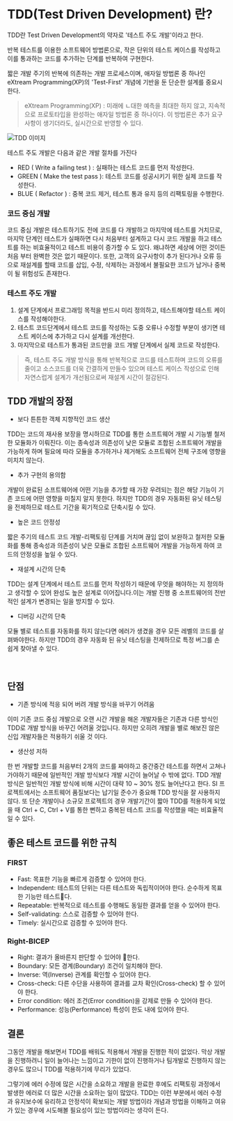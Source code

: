 # TDD(Test Driven Development) 란? 

TDD란 Test Driven Development의 약자로 '테스트 주도 개발'이라고 한다. 

반복 테스트를 이용한 소프트웨어 방법론으로, 작은 단위의 테스트 케이스를 작성하고 이를 통과하는 코드를 추가하는 단계를 반복하여 구현한다.
 

짧은 개발 주기의 반복에 의존하는 개발 프로세스이며, 
애자일 방법론 중 하나인 eXtream Programming(XP)의 'Test-First' 개념에 기반을 둔 단순한 설계를 중요시한다. 

>  eXtream Programming(XP) : 미래에 ㄴ대한 예측을 최대한 하지 않고, 지속적으로 프로토타입을 완성하는 애자일 방법론 중 하나이다. 이 방법론은 추가 요구사항이 생기더라도, 실시간으로 반영할 수 있다.

![TDD 이미지](https://img1.daumcdn.net/thumb/R1280x0/?scode=mtistory2&fname=https%3A%2F%2Fblog.kakaocdn.net%2Fdn%2FbxIJOW%2FbtrNRBF83uo%2FtNXUTRCyj44P8xxwdk7kx1%2Fimg.webp)   

테스트 주도 개발은 다음과 같은 개발 절차를 가진다

- RED ( Write a failing test ) : 실패하는 테스트 코드를 먼저 작성한다.
- GREEN ( Make the test pass ): 테스트 코드를 성공시키기 위한 실제 코드를 작성한다.
- BLUE ( Refactor ) : 중복 코드 제거, 테스트 통과 유지 등의 리팩토링을 수행한다.

### 코드 중심 개발

코드 중심 개발은 테스트하기도 전에 코드를 다 개발하고 마지막에 테스트를 거치므로, 마지막 단계인 테스트가 실패하면
다시 처음부터 설계하고 다시 코드 개발을 하고 테스트를 하는 비효율적이고 테스트 비용이 증가할 수 도 있다.
왜냐하면 세상에 어떤 것이든 처음 부터 완벽한 것은 없기 때문이다.
또한, 고객의 요구사항이 추가 된다거나 오류 등으로 재설계를 할때 코드를 삽입, 수정, 삭제하는 과정에서 불필요한 코드가 남거나 중복이 될 위험성도 존재한다.
  

### 테스트 주도 개발

1. 설계 단계에서 프로그래밍 목적을 반드시 미리 정의하고, 테스트해야할 테스트 케이스를 작성해야한다.
2. 테스트 코드단계에서 테스트 코드를 작성하는 도중 오류나 수정할 부분이 생기면 테스트 케이스에 추가하고 다시 설계를 개선한다.
3. 마지막으로 테스트가 통과된 코드만을 코드 개발 단계에서 실제 코드로 작성한다.

> 즉, 테스트 주도 개발 방식을 통해 반복적으로 코드를 테스트하며 코드의 오류를 줄이고 소스코드를 더욱 간결하게 만들수 있으며
테스트 케이스 작성으로 인해 자연스럽게 설계가 개선됨으로써 재설계 시간이 절감된다.

## TDD 개발의 장점

- 보다 튼튼한 객체 지향적인 코드 생산

TDD는 코드의 재사용 보장을 명시하므로 TDD를 통한 소프트웨어 개발 시 기능별 철저한 모듈화가 이뤄진다.
이는 종속성과 의존성이 낮은 모듈로 조합된 소프트웨어 개발을 가능하게 하며 필요에 따라 모듈을 추가하거나 제거해도 소프트웨어 전체 구조에 영향을 미치치 않는다.
 

- 추가 구현의 용의함

개발이 완료된 소프트웨어에 어떤 기능을 추가할 때 가장 우려되는 점은 해당 기능이 기존 코드에 어떤 영향을 미칠지 알지 못한다. 
하지만 TDD의 경우 자동화된 유닛 테스팅을 전제하므로 테스트 기간을 획기적으로 단축시킬 수 있다.
 

- 높은 코드 안정성

짧은 주기의 테스트 코드 개발-리팩토링 단계를 거치며 끊임 없이 보완하고 철저한 모듈화를 통해 종속성과 의존성이 낮은 모듈로 조합된 소프트웨어 개발을 가능하게 하여 코드의 안정성을 높일 수 있다.
 

- 재설계 시간의 단축

TDD는 설계 단계에서 테스트 코드를 먼저 작성하기 때문에 무엇을 해야하는 지 정의하고 생각할 수 있어 완성도 높은 설계로 이어집니다.이는 개발 진행 중 소프트웨어의 전반적인 설계가 변경되는 일을 방지할 수 있다.
 

- 디버깅 시간의 단축

모듈 별로 테스트를 자동화를 하지 않는다면 에러가 생겼을 경우 모든 레벨의 코드를 살펴봐야한다.
하지만 TDD의 경우 자동화 된 유닛 테스팅을 전제하므로 특정 버그를 손 쉽게 찾아낼 수 있다.

 
## 단점

- 기존 방식에 적응 되어 버려 개발 방식을 바꾸기 어려움

이미 기존 코드 중심 개발으로 오랜 시간 개발을 해온 개발자들은 기존과 다른 방식인 TDD로 개발 방식을 바꾸긴 어려울 것입니다.
하지만 오히려 개발을 별로 해보진 않은 신입 개발자들은 적용하기 쉬울 것 이다.
 

- 생산성 저하

한 번 개발할 코드를 처음부터 2개의 코드를 짜야하고 중간중간 테스트를 하면서 고쳐나가야하기 때문에 일반적인 개발 방식보다 개발 시간이 늘어날 수 밖에 없다.
TDD 개발 방식은 일반적인 개발 방식에 비해 시간이 대략 10 ~ 30% 정도 늘어난다고 한다.
SI 프로젝트에서는 소프트웨어 품질보다는 납기일 준수가 중요해 TDD 방식을 잘 사용하지 않다.
또 단순 개발이나 소규모 프로젝트의 경우 개발기간이 짧아 TDD를 적용하게 되었을 때 Ctrl + C, Ctrl + V를 통한 뻔하고 중복된 테스트 코드를 작성했을 때는 비효율적일 수 있다.

## 좋은 테스트 코드를 위한 규칙


### FIRST

- Fast: 목표한 기능을 빠르게 검증할 수 있어야 한다.
- Independent: 테스트의 단위는 다른 테스트와 독립적이어야 한다. 순수하게 목표한 기능만 테스트다.
- Repeatable: 반복적으로 테스트를 수행해도 동일한 결과를 얻을 수 있어야 한다.
- Self-validating: 스스로 검증할 수 있어야 한다.
- Timely: 실시간으로 검증할 수 있어야 한다.


### Right-BICEP

- Right: 결과가 올바른지 판단할 수 있어야 한다.
- Boundary: 모든 경계(Boundary) 조건이 일치해야 한다.
- Inverse: 역(Inverse) 관계를 확인할 수 있어야 한다.
- Cross-check: 다른 수단을 사용하여 결과를 교차 확인(Cross-check) 할 수 있어야 한다.
- Error condition: 에러 조건(Error condition)을 강제로 만들 수 있어야 한다.
- Performance: 성능(Performance) 특성이 한도 내에 있어야 한다.


## 결론

그동안 개발을 해보면서 TDD를 배워도 적용해서 개발을 진행한 적이 없었다. 막상 개발을 진행하려니 일이 늘어나는 느낌이고 기한이 없이 진행하거나 팀개발로 진행하지 않는 경우도 많으니 TDD를 적용하기에 무리가 있었다.

그렇기에 에러 수정에 많은 시간을 소요하고 개발을 완료한 후에도 리팩토링 과정에서 발생한 에러로 더 많은 시간을 소요하는 일이 많았다. TDD는 이런 부분에서 에러 수정과 유지보수에 유리하고 안정석이 확보되는 개발 방법이라 개념과 방법을 이해하고 여유가 있는 경우에 시도해볼 필요성이 있는 방법이라는 생각이 든다.
